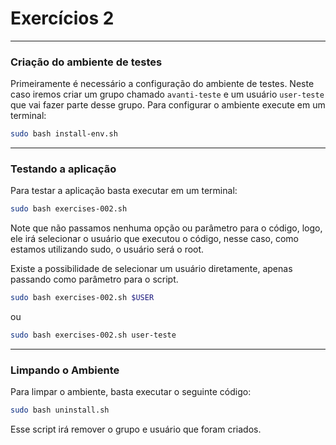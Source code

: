 # Exercícios 2

---

### Criação do ambiente de testes
Primeiramente é necessário a configuração do ambiente de testes. Neste caso iremos criar um grupo chamado `avanti-teste` e um usuário `user-teste` que vai fazer parte desse grupo. Para configurar o ambiente execute em um terminal:

```bash
sudo bash install-env.sh
```

---

### Testando a aplicação
Para testar a aplicação basta executar em um terminal:

```bash
sudo bash exercises-002.sh
```

Note que não passamos nenhuma opção ou parâmetro para o código, logo, ele irá selecionar o usuário que executou o código, nesse caso, como estamos utilizando sudo, o usuário será o root. 

Existe a possibilidade de selecionar um usuário diretamente, apenas passando como parâmetro para o script.

```bash
sudo bash exercises-002.sh $USER
```
ou

```bash
sudo bash exercises-002.sh user-teste
```

---

### Limpando o Ambiente
Para limpar o ambiente, basta executar o seguinte código:

```bash
sudo bash uninstall.sh
```
Esse script irá remover o grupo  e usuário que foram criados.
